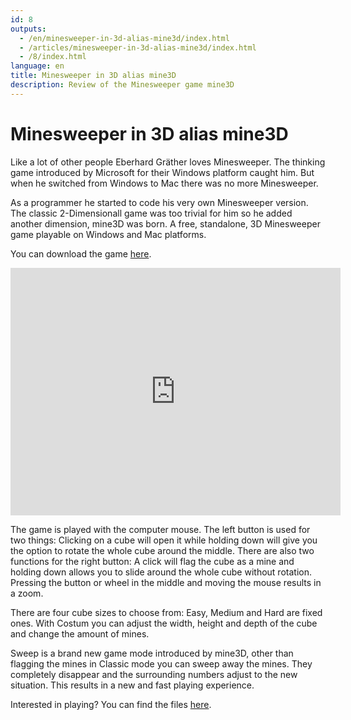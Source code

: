 ```yaml
---
id: 8
outputs:
  - /en/minesweeper-in-3d-alias-mine3d/index.html
  - /articles/minesweeper-in-3d-alias-mine3d/index.html
  - /8/index.html
language: en
title: Minesweeper in 3D alias mine3D
description: Review of the Minesweeper game mine3D
---
```

<h1>Minesweeper in 3D alias mine3D</h1>
<p>
Like a lot of other people Eberhard Gräther loves Minesweeper. The thinking game introduced by Microsoft for their Windows platform caught him. But when he switched from Windows to Mac there was no more Minesweeper.
</p>
<p>
As a programmer he started to code his very own Minesweeper version. The classic 2-Dimensionall game was too trivial for him so he added another dimension, mine3D was born. A free, standalone, 3D Minesweeper game playable on Windows and Mac platforms.
</p>
<p>
You can download the game <a href="http://egraether.com/mine3d.html">here</a>.
</p>
<p>

<iframe title="YouTube video player" width="528" height="396" src="http://www.youtube.com/embed/-zPjJzxnnCU?rel=0" frameborder="0" allowfullscreen></iframe>

</p>
<p>
The game is played with the computer mouse. The left button is used for two things: Clicking on a cube will open it while holding down will give you the option to rotate the whole cube around the middle. There are also two functions for the right button: A click will flag the cube as a mine and holding down allows you to slide around the whole cube without rotation. Pressing the button or wheel in the middle and moving the mouse results in a zoom.
</p>
<p>
There are four cube sizes to choose from: Easy, Medium and Hard are fixed ones. With Costum you can adjust the width, height and depth of the cube and change the amount of mines.
</p>
<p>
Sweep is a brand new game mode introduced by mine3D, other than flagging the mines in Classic mode you can sweep away the mines. They completely disappear and the surrounding numbers adjust to the new situation. This results in a new and fast playing experience.
</p>
<p>
Interested in playing? You can find the files <a href="http://egraether.com/mine3d.html">here</a>.
</p>

